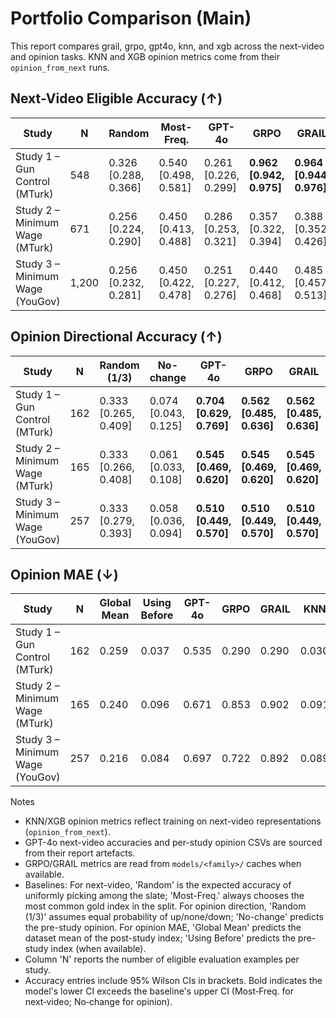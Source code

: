 # Portfolio Comparison (Main)

This report compares grail, grpo, gpt4o, knn, and xgb across the next-video and opinion tasks. KNN and XGB opinion metrics come from their `opinion_from_next` runs.

## Next-Video Eligible Accuracy (↑)

| Study | N | Random | Most-Freq. | GPT-4o | GRPO | GRAIL | KNN | XGB |
| --- | --- | --- | --- | --- | --- | --- | --- | --- |
| Study 1 – Gun Control (MTurk) | 548 | 0.326 [0.288, 0.366] | 0.540 [0.498, 0.581] | 0.261 [0.226, 0.299] | **0.962 [0.942, 0.975]** | **0.964 [0.944, 0.976]** | **0.763 [0.725, 0.796]** | **0.874 [0.844, 0.899]** |
| Study 2 – Minimum Wage (MTurk) | 671 | 0.256 [0.224, 0.290] | 0.450 [0.413, 0.488] | 0.286 [0.253, 0.321] | 0.357 [0.322, 0.394] | 0.388 [0.352, 0.426] | 0.355 [0.319, 0.392] | 0.329 [0.295, 0.366] |
| Study 3 – Minimum Wage (YouGov) | 1,200 | 0.256 [0.232, 0.281] | 0.450 [0.422, 0.478] | 0.251 [0.227, 0.276] | 0.440 [0.412, 0.468] | 0.485 [0.457, 0.513] | 0.320 [0.294, 0.347] | 0.359 [0.333, 0.387] |

## Opinion Directional Accuracy (↑)

| Study | N | Random (1/3) | No-change | GPT-4o | GRPO | GRAIL | KNN | XGB |
| --- | --- | --- | --- | --- | --- | --- | --- | --- |
| Study 1 – Gun Control (MTurk) | 162 | 0.333 [0.265, 0.409] | 0.074 [0.043, 0.125] | **0.704 [0.629, 0.769]** | **0.562 [0.485, 0.636]** | **0.562 [0.485, 0.636]** | **0.704 [0.629, 0.769]** | **0.759 [0.688, 0.819]** |
| Study 2 – Minimum Wage (MTurk) | 165 | 0.333 [0.266, 0.408] | 0.061 [0.033, 0.108] | **0.545 [0.469, 0.620]** | **0.545 [0.469, 0.620]** | **0.545 [0.469, 0.620]** | **0.564 [0.487, 0.637]** | **0.558 [0.481, 0.631]** |
| Study 3 – Minimum Wage (YouGov) | 257 | 0.333 [0.279, 0.393] | 0.058 [0.036, 0.094] | **0.510 [0.449, 0.570]** | **0.510 [0.449, 0.570]** | **0.510 [0.449, 0.570]** | **0.521 [0.460, 0.582]** | **0.549 [0.488, 0.608]** |

## Opinion MAE (↓)

| Study | N | Global Mean | Using Before | GPT-4o | GRPO | GRAIL | KNN | XGB |
| --- | --- | --- | --- | --- | --- | --- | --- | --- |
| Study 1 – Gun Control (MTurk) | 162 | 0.259 | 0.037 | 0.535 | 0.290 | 0.290 | 0.030 | 0.026 |
| Study 2 – Minimum Wage (MTurk) | 165 | 0.240 | 0.096 | 0.671 | 0.853 | 0.902 | 0.091 | 0.090 |
| Study 3 – Minimum Wage (YouGov) | 257 | 0.216 | 0.084 | 0.697 | 0.722 | 0.892 | 0.089 | 0.083 |

Notes

- KNN/XGB opinion metrics reflect training on next-video representations (`opinion_from_next`).
- GPT-4o next-video accuracies and per-study opinion CSVs are sourced from their report artefacts.
- GRPO/GRAIL metrics are read from `models/<family>/` caches when available.
- Baselines: For next-video, 'Random' is the expected accuracy of uniformly picking among the slate; 'Most-Freq.' always chooses the most common gold index in the split. For opinion direction, 'Random (1/3)' assumes equal probability of up/none/down; 'No-change' predicts the pre-study opinion. For opinion MAE, 'Global Mean' predicts the dataset mean of the post-study index; 'Using Before' predicts the pre-study index (when available).
- Column 'N' reports the number of eligible evaluation examples per study.
- Accuracy entries include 95% Wilson CIs in brackets. Bold indicates the model's lower CI exceeds the baseline's upper CI (Most‑Freq. for next‑video; No‑change for opinion).
